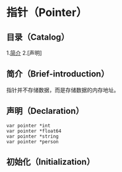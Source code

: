 # 指针（Pointer）
## 目录（Catalog）
1.[简介](https://github.com/EvenBoom/GO-MYGO/blob/master/struct#%E5%A3%B0%E6%98%8Edeclaration)
2.[声明]
## 简介（Brief-introduction）
指针并不存储数据，而是存储数据的内存地址。
## 声明（Declaration）
```
var pointer *int
var pointer *float64
var pointer *string
var pointer *person
```
## 初始化（Initialization）
```
```
##
